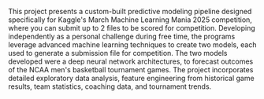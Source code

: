 This project presents a custom-built predictive modeling pipeline designed specifically for Kaggle's March Machine Learning Mania 2025 competition, where you can submit up to 2 files to be scored for competition. Developing independently as a personal challenge during free time, the programs leverage advanced machine learning techniques to create two models, each used to generate a submission file for competition. The two models developed were a deep neural network architectures, to forecast outcomes of the NCAA men's basketball tournament games. The project incorporates detailed exploratory data analysis, feature engineering from historical game results, team statistics, coaching data, and tournament trends.


